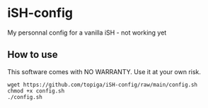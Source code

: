 # iSH-config
My personnal config for a  vanilla iSH - not working yet

## How to use 
This software comes with NO WARRANTY. Use it at your own risk.
```
wget https://github.com/topiga/iSH-config/raw/main/config.sh
chmod +x config.sh
./config.sh
```
